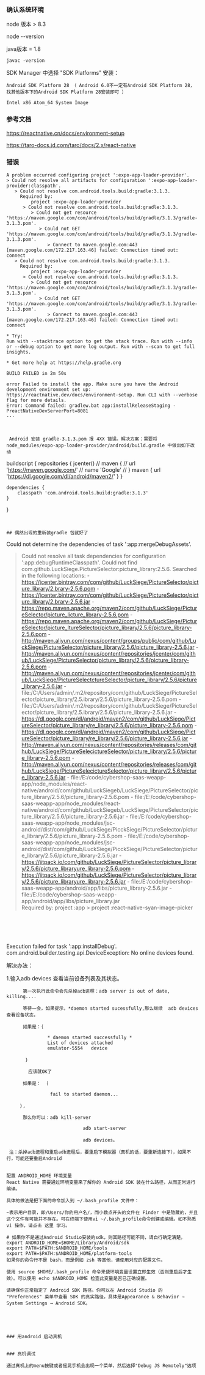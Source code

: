 ### 确认系统环境

node 版本 > 8.3

  node --version 

java版本 = 1.8

    javac -version

SDK Manager 中选择  "SDK Platforms" 安装：

    Android SDK Platform 28 （ Android 6.0不一定有Android SDK Platform 28，找其他版本下的Android SDK Platform 28安装即可 ）

    Intel x86 Atom_64 System Image

### 参考文档


https://reactnative.cn/docs/environment-setup

https://taro-docs.jd.com/taro/docs/2.x/react-native



### 错误

```
A problem occurred configuring project ':expo-app-loader-provider'.
> Could not resolve all artifacts for configuration ':expo-app-loader-provider:classpath'.
   > Could not resolve com.android.tools.build:gradle:3.1.3.
     Required by:
         project :expo-app-loader-provider
      > Could not resolve com.android.tools.build:gradle:3.1.3.
         > Could not get resource 'https://maven.google.com/com/android/tools/build/gradle/3.1.3/gradle-3.1.3.pom'.
            > Could not GET 'https://maven.google.com/com/android/tools/build/gradle/3.1.3/gradle-3.1.3.pom'.
               > Connect to maven.google.com:443 [maven.google.com/172.217.163.46] failed: Connection timed out: connect
   > Could not resolve com.android.tools.build:gradle:3.1.3.
     Required by:
         project :expo-app-loader-provider
      > Could not resolve com.android.tools.build:gradle:3.1.3.
         > Could not get resource 'https://maven.google.com/com/android/tools/build/gradle/3.1.3/gradle-3.1.3.pom'.
            > Could not GET 'https://maven.google.com/com/android/tools/build/gradle/3.1.3/gradle-3.1.3.pom'.
               > Connect to maven.google.com:443 [maven.google.com/172.217.163.46] failed: Connection timed out: connect

* Try:
Run with --stacktrace option to get the stack trace. Run with --info or --debug option to get more log output. Run with --scan to get full insights.

* Get more help at https://help.gradle.org

BUILD FAILED in 2m 50s

error Failed to install the app. Make sure you have the Android development environment set up: https://reactnative.dev/docs/environment-setup. Run CLI with --verbose flag for more details.
Error: Command failed: gradlew.bat app:installReleaseStaging -PreactNativeDevServerPort=8081
···



 Android 安装 gradle-3.1.3.pom 报 4XX 错误。解决方案：需要将 node_modules/expo-app-loader-provider/android/build.gradle 中做出如下改动

```

buildscript {
    repositories {
        jcenter()
        // maven {
        //     url 'https://maven.google.com/'
        //     name 'Google'
        // }
       maven { url 'https://dl.google.com/dl/android/maven2/' }
    }

    dependencies {
        classpath 'com.android.tools.build:gradle:3.1.3'
    }
}
```


## 偶然出现的重新装gradle 包就好了
```
Could not determine the dependencies of task ':app:mergeDebugAssets'.
> Could not resolve all task dependencies for configuration ':app:debugRuntimeClasspath'.
   > Could not find com.github.LuckSiege.PictureSelector:picture_library:2.5.6.
     Searched in the following locations:
       - https://jcenter.bintray.com/com/github/LuckSiege/PictureSelector/picture_library/2.brary-2.5.6.pom
       - https://jcenter.bintray.com/com/github/LuckSiege/PictureSelector/picture_library/2.brary-2.5.6.jar
       - https://repo.maven.apache.org/maven2/com/github/LuckSiege/PictureSelector/picture_licture_library-2.5.6.pom
       - https://repo.maven.apache.org/maven2/com/github/LuckSiege/PictureSelector/picture_ltureSelector/picture_library/2.5.6/picture_library-2.5.6.pom
       - http://maven.aliyun.com/nexus/content/groups/public/com/github/LuckSiege/PictureSelector/picture_library/2.5.6/picture_library-2.5.6.jar
       - http://maven.aliyun.com/nexus/content/repositories/jcenter/com/github/LuckSiege/PictureSelector/picture_library/2.5.6/picture_library-2.5.6.pom
       - http://maven.aliyun.com/nexus/content/repositories/jcenter/com/github/LuckSiege/PictureSelectctureSelector/picture_library/2.5.6/picture_library-2.5.6.jar
       - file:/C:/Users/admin/.m2/repository/com/github/LuckSiege/PictureSelector/picture_library/2.5.ibrary/2.5.6/picture_library-2.5.6.pom
       - file:/C:/Users/admin/.m2/repository/com/github/LuckSiege/PictureSelector/picture_library/2.5.ibrary/2.5.6/picture_library-2.5.6.jar
       - https://dl.google.com/dl/android/maven2/com/github/LuckSiege/PictureSelector/picture_library/re_library/2.5.6/picture_library-2.5.6.pom
       - https://dl.google.com/dl/android/maven2/com/github/LuckSiege/PictureSelector/picture_library/re_library/2.5.6/picture_library-2.5.6.jar
       - http://maven.aliyun.com/nexus/content/repositories/releases/com/github/LuckSiege/PictureSelecictureSelector/picture_library/2.5.6/picture_library-2.5.6.pom
       - http://maven.aliyun.com/nexus/content/repositories/releases/com/github/LuckSiege/PictureSelecictureSelector/picture_library/2.5.6/picture_library-2.5.6.jar
       - file:/E:/code/cybershop-saas-weapp-app/node_modules/react-native/android/com/github/LuckSiegeb/LuckSiege/PictureSelector/picture_library/2.5.6/picture_library-2.5.6.pom
       - file:/E:/code/cybershop-saas-weapp-app/node_modules/react-native/android/com/github/LuckSiegeb/LuckSiege/PictureSelector/picture_library/2.5.6/picture_library-2.5.6.jar
       - file:/E:/code/cybershop-saas-weapp-app/node_modules/jsc-android/dist/com/github/LuckSiege/PicckSiege/PictureSelector/picture_library/2.5.6/picture_library-2.5.6.pom
       - file:/E:/code/cybershop-saas-weapp-app/node_modules/jsc-android/dist/com/github/LuckSiege/PicckSiege/PictureSelector/picture_library/2.5.6/picture_library-2.5.6.jar
       - https://jitpack.io/com/github/LuckSiege/PictureSelector/picture_library/2.5.6/picture_libraryure_library-2.5.6.pom
       - https://jitpack.io/com/github/LuckSiege/PictureSelector/picture_library/2.5.6/picture_libraryure_library-2.5.6.jar
       - file:/E:/code/cybershop-saas-weapp-app/android/app/libs/picture_library-2.5.6.jar 
       - file:/E:/code/cybershop-saas-weapp-app/android/app/libs/picture_library.jar       
     Required by:
         project :app > project :react-native-syan-image-picker
```





```
Execution failed for task ':app:installDebug'.
com.android.builder.testing.api.DeviceException: No online devices found.

解决办法：

1.输入adb devices 查看当前设备列表及其状态。

          第一次执行此命令会先杀掉adb进程：adb server is out of date, killing....

          等待一会，如果提示，*daemon started sucessfully,那么继续  adb devices 查看设备状态，

          如果是：｛

                   * daemon started successfully *
                   List of devices attached
                   emulator-5554   device

           ｝

            应该就OK了

          如果是： ｛

                    fail to started daemon...

         ｝,

          那么你可以：adb kill-server

                                adb start-server

                                adb devices。

     注：杀掉adb进程和重启adb进程后，要重启下模拟器（真机的话，要重新连接下），如果不行，可能还要重启Android
```

配置 ANDROID_HOME 环境变量
React Native 需要通过环境变量来了解你的 Android SDK 装在什么路径，从而正常进行编译。

具体的做法是把下面的命令加入到 ~/.bash_profile 文件中：

~表示用户目录，即/Users/你的用户名/，而小数点开头的文件在 Finder 中是隐藏的，并且这个文件有可能并不存在。可在终端下使用vi ~/.bash_profile命令创建或编辑。如不熟悉 vi 操作，请点击 这里 学习。

# 如果你不是通过Android Studio安装的sdk，则其路径可能不同，请自行确定清楚。
export ANDROID_HOME=$HOME/Library/Android/sdk
export PATH=$PATH:$ANDROID_HOME/tools
export PATH=$PATH:$ANDROID_HOME/platform-tools
如果你的命令行不是 bash，而是例如 zsh 等其他，请使用对应的配置文件。

使用 source $HOME/.bash_profile 命令来使环境变量设置立即生效（否则重启后才生效）。可以使用 echo $ANDROID_HOME 检查此变量是否已正确设置。

请确保你正常指定了 Android SDK 路径。你可以在 Android Studio 的 "Preferences" 菜单中查看 SDK 的真实路径，具体是Appearance & Behavior → System Settings → Android SDK。





### 用android 启动真机


### 真机调试

通过真机上的menu按键或者摇晃手机会出现一个菜单，然后选择"Debug JS Remotely"选项